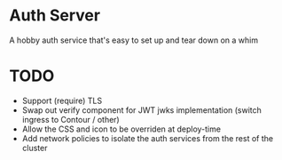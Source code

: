 # Auth Server

A hobby auth service that's easy to set up and tear down on a whim

# TODO

- Support (require) TLS
- Swap out verify component for JWT jwks implementation (switch ingress to Contour / other)
- Allow the CSS and icon to be overriden at deploy-time
- Add network policies to isolate the auth services from the rest of the cluster